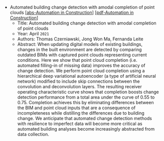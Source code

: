 * Automated building change detection with amodal completion of point clouds
    [[abs-Automation in Construction](https://journals.scholarsportal.info/details/09265805/v124icomplete/nfp_abcdwacopc.xml)]
    [[pdf-Automation in Construction](https://journals.scholarsportal.info/pdf/09265805/v124icomplete/nfp_abcdwacopc.xml_en)]
    * Title: Automated building change detection with amodal completion of point clouds
    * Year: April `2021`
    * Authors: Thomas Czerniawski, Jong Won Ma, Fernanda Leite
    * Abstract: When updating digital models of existing buildings, changes in the built environment are detected by comparing outdated BIMs with captured point clouds representing current conditions. Here we show that point cloud completion (i.e. automated filling-in of missing data) improves the accuracy of change detection. We perform point cloud completion using a hierarchical deep variational autoencoder (a type of artificial neural network) modified to include skip connections between the convolution and deconvolution layers. The resulting receiver operating characteristic curve shows that completion boosts change detection performance from a total area under the curve of 0.55 to 0.75. Completion achieves this by eliminating differences between the BIM and point cloud inputs that are a consequence of incompleteness while distilling the differences due to building change. We anticipate that automated change detection methods with resilience to imperfect data will become more critical as automated building analyses become increasingly abstracted from data collection.
